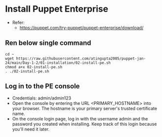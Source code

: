 # Install Puppet Enterprise

- Refer:
  - https://puppet.com/try-puppet/puppet-enterprise/download/


## Ren below single command
```
cd ~
wget https://raw.githubusercontent.com/atingupta2005/puppet-jan-24/main/Day-1-2/01-installation/02-install-pe.sh
chmod a+x 02-install-pe.sh
. ./02-install-pe.sh
```

## Log in to the PE console
- Credentials: admin/admin123
- Open the console by entering the URL <PRIMARY_HOSTNAME> into your browser. The hostname is your primary server's trusted certificate name.
- On the console login page, log in with the username admin and the password you created when installing. Keep track of this login because you'll need it later.
